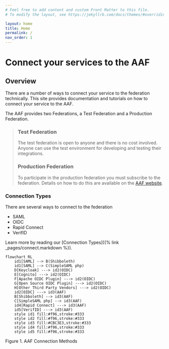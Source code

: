 ```yaml
---
# Feel free to add content and custom Front Matter to this file.
# To modify the layout, see https://jekyllrb.com/docs/themes/#overriding-theme-defaults

layout: home
title: Home
permalink: /
nav_order: 1
---
```

# Connect your services to the AAF

## Overview
 
There are a number of ways to connect your service to the federation technically. This site provides documentation and tutorials on how to connect your service to the AAF.

The AAF provides two Federations, a Test Federation and a Production Federation.

>### Test Federation
>
>The test federation is open to anyone and there is no cost involved. Anyone can use the test environment for 
> developing and testing their integrations.
>
>### Production Federation
>
>To participate in the production federation you must subscribe to the federation. Details on how to do this are 
>available on the [AAF website][aaf-website].

[aaf-website]: https://aaf.edu.au/subscribe/who.html

### Connection Types

There are several ways to connect to the federation
- SAML
- OIDC
- Rapid Connect
- VerifID

Learn more by reading our [Connection Types]({% link _pages/connect.markdown %}).

```mermaid
flowchart RL
    id1[SAML] --> B(Shibboleth)
    id1[SAML] --> C(SimpleSAML php)
    D[Keycloak] ---> id2(OIDC)
    E[Cognito] ---> id2(OIDC)
    F[Apache OIDC Plugin] ---> id2(OIDC)
    G[Open Source OIDC Plugin] ---> id2(OIDC)
    H[Other Third Party Vendors] ---> id2(OIDC)
    id2[OIDC] ---> id3(AAF)
    B[Shibboleth] --> id3(AAF)
    C[SimpleSAML php] --> id3(AAF)
    id4[Rapid Connect] ---> id3(AAF)
    id5[VerifID] ---> id3(AAF)
    style id1 fill:#f96,stroke:#333
    style id2 fill:#f96,stroke:#333
    style id3 fill:#CBC3E3,stroke:#333
    style id4 fill:#f96,stroke:#333
    style id5 fill:#f96,stroke:#333
```
Figure 1. AAF Connection Methods